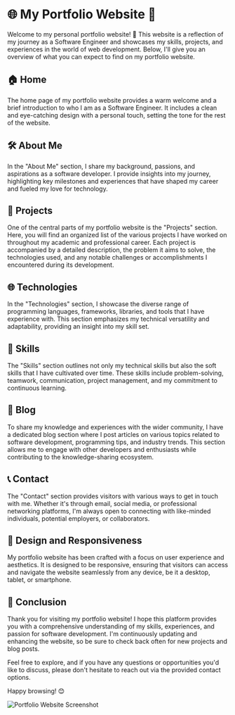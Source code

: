 # 🌐 My Portfolio Website 🚀

Welcome to my personal portfolio website! 🎉 This website is a reflection of my journey as a Software Engineer and showcases my skills, projects, and experiences in the world of web development. Below, I'll give you an overview of what you can expect to find on my portfolio website.

## 🏠 Home

The home page of my portfolio website provides a warm welcome and a brief introduction to who I am as a Software Engineer. It includes a clean and eye-catching design with a personal touch, setting the tone for the rest of the website.

## 🛠️ About Me

In the "About Me" section, I share my background, passions, and aspirations as a software developer. I provide insights into my journey, highlighting key milestones and experiences that have shaped my career and fueled my love for technology.

## 💼 Projects

One of the central parts of my portfolio website is the "Projects" section. Here, you will find an organized list of the various projects I have worked on throughout my academic and professional career. Each project is accompanied by a detailed description, the problem it aims to solve, the technologies used, and any notable challenges or accomplishments I encountered during its development.

## 🌐 Technologies

In the "Technologies" section, I showcase the diverse range of programming languages, frameworks, libraries, and tools that I have experience with. This section emphasizes my technical versatility and adaptability, providing an insight into my skill set.

## 🎯 Skills

The "Skills" section outlines not only my technical skills but also the soft skills that I have cultivated over time. These skills include problem-solving, teamwork, communication, project management, and my commitment to continuous learning.

## 📝 Blog

To share my knowledge and experiences with the wider community, I have a dedicated blog section where I post articles on various topics related to software development, programming tips, and industry trends. This section allows me to engage with other developers and enthusiasts while contributing to the knowledge-sharing ecosystem.

## 📞 Contact

The "Contact" section provides visitors with various ways to get in touch with me. Whether it's through email, social media, or professional networking platforms, I'm always open to connecting with like-minded individuals, potential employers, or collaborators.

## 🎨 Design and Responsiveness

My portfolio website has been crafted with a focus on user experience and aesthetics. It is designed to be responsive, ensuring that visitors can access and navigate the website seamlessly from any device, be it a desktop, tablet, or smartphone.

## 🌟 Conclusion

Thank you for visiting my portfolio website! I hope this platform provides you with a comprehensive understanding of my skills, experiences, and passion for software development. I'm continuously updating and enhancing the website, so be sure to check back often for new projects and blog posts.

Feel free to explore, and if you have any questions or opportunities you'd like to discuss, please don't hesitate to reach out via the provided contact options.

Happy browsing! 😊

![Portfolio Website Screenshot](https://raw.githubusercontent.com/yourusername/your-repo-name/main/screenshot.png)
